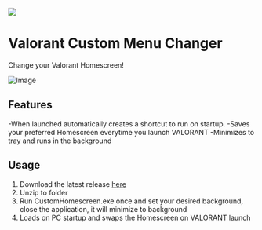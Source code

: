 ![](https://i.imgur.com/tt0uytK.png)

# Valorant Custom Menu Changer

Change your Valorant Homescreen!

![Image](https://github.com/user-attachments/assets/774f74ee-3a4f-4fb0-a525-d9cd55b86828)

## Features

-When launched automatically creates a shortcut to run on startup.
-Saves your preferred Homescreen everytime you launch VALORANT
-Minimizes to tray and runs in the background

## Usage

1. Download the latest release [here]()
2. Unzip to folder
3. Run CustomHomescreen.exe once and set your desired background, close the application, it will minimize to background
4. Loads on PC startup and swaps the Homescreen on VALORANT launch



